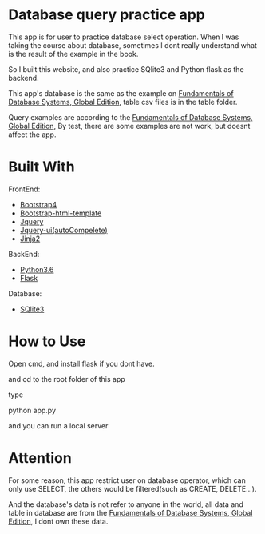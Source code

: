 Database query practice app
===============================
This app is for user to practice database select operation. When I was taking the course about database, sometimes I dont really understand what is the result of the example in the book. 

So I built this website, and also practice SQlite3 and Python flask as the backend.

This app's database is the same as the example on [Fundamentals of Database Systems, Global Edition](http://catalogue.pearsoned.co.uk/educator/product/Fundamentals-of-Database-Systems-Global-Edition/9781292097619.page), table csv files is in the table folder. 

Query examples are according to the [Fundamentals of Database Systems, Global Edition](http://catalogue.pearsoned.co.uk/educator/product/Fundamentals-of-Database-Systems-Global-Edition/9781292097619.page), By test, there are some examples are not work, but doesnt affect the app.

Built With
===============================
FrontEnd:
*  [Bootstrap4](https://v4-alpha.getbootstrap.com/)
*  [Bootstrap-html-template](https://startbootstrap.com/template-overviews/bare/)
*  [Jquery](https://jquery.com/)
*  [Jquery-ui(autoCompelete)](https://jqueryui.com/)
*  [Jinja2](http://jinja.pocoo.org/docs/2.10/)

BackEnd:
*  [Python3.6](https://www.python.org/downloads/)
*  [Flask](http://flask.pocoo.org/)

Database:
*  [SQlite3](https://www.sqlite.org/)

How to Use
==============================
Open cmd, and install flask if you dont have.

and cd to the root folder of this app 

type 

python app.py

and you can run a local server 


Attention
==============================
For some reason, this app restrict user on database operator, which can only use SELECT, the others would be filtered(such as CREATE, DELETE...).

And the database's data is not refer to anyone in the world, all data and table in database are from the [Fundamentals of Database Systems, Global Edition](http://catalogue.pearsoned.co.uk/educator/product/Fundamentals-of-Database-Systems-Global-Edition/9781292097619.page), I dont own these data.